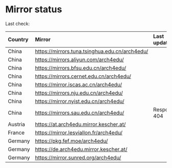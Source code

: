 <script src="./time.js"></script>
# Mirror status
Last check: <script type="text/javascript">localize(1708856223.2563055);</script>

|Country|Mirror|Last update|
|:------|:-----|:----------|
|China|https://mirrors.tuna.tsinghua.edu.cn/arch4edu/|<script type="text/javascript">localize(1708842466);</script>|
|China|https://mirrors.aliyun.com/arch4edu/|<script type="text/javascript">localize(1708799461);</script>|
|China|https://mirrors.bfsu.edu.cn/arch4edu/|<script type="text/javascript">localize(1708842466);</script>|
|China|https://mirrors.cernet.edu.cn/arch4edu/|<script type="text/javascript">localize(1708842466);</script>|
|China|https://mirror.iscas.ac.cn/arch4edu/|<script type="text/javascript">localize(1708799461);</script>|
|China|https://mirrors.nju.edu.cn/arch4edu/|<script type="text/javascript">localize(1708799461);</script>|
|China|https://mirror.nyist.edu.cn/arch4edu/|<script type="text/javascript">localize(1708799461);</script>|
|China|https://mirrors.sau.edu.cn/arch4edu/|Response 404|
|Austria|https://at.arch4edu.mirror.kescher.at/|<script type="text/javascript">localize(1708842466);</script>|
|France|https://mirror.lesviallon.fr/arch4edu/|<script type="text/javascript">localize(1708799461);</script>|
|Germany|https://pkg.fef.moe/arch4edu/|<script type="text/javascript">localize(1708842466);</script>|
|Germany|https://de.arch4edu.mirror.kescher.at/|<script type="text/javascript">localize(1708842466);</script>|
|Germany|https://mirror.sunred.org/arch4edu/|<script type="text/javascript">localize(1708842466);</script>|

<script src="./tablefilter/tablefilter.js"></script>
<script src="./table.js"></script>